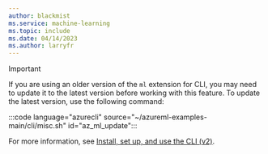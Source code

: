 ```yaml
---
author: blackmist
ms.service: machine-learning
ms.topic: include
ms.date: 04/14/2023
ms.author: larryfr
---
```


> [!IMPORTANT]
> If you are using an older version of the `ml` extension for CLI, you may need to update it to the latest version before working with this feature. To update the latest version, use the following command:
>
> :::code language="azurecli" source="~/azureml-examples-main/cli/misc.sh" id="az_ml_update":::
>
> For more information, see [Install, set up, and use the CLI (v2)](../articles/machine-learning/how-to-configure-cli.md).